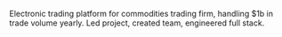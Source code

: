 Electronic trading platform for commodities trading firm, handling $1b in trade volume yearly. Led project, created team, engineered full stack.
